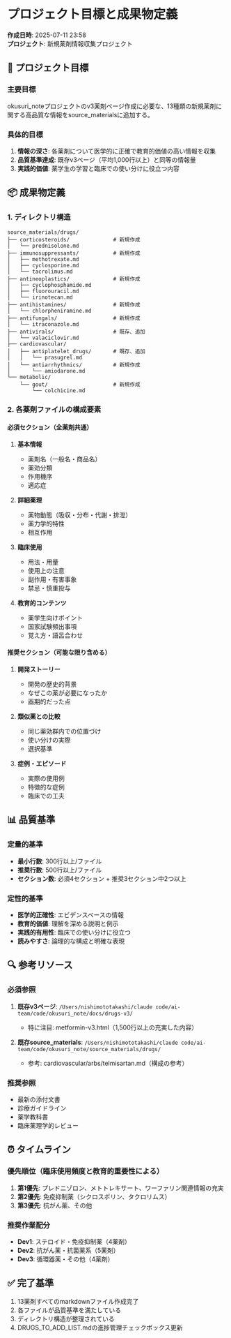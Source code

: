 # プロジェクト目標と成果物定義

**作成日時**: 2025-07-11 23:58  
**プロジェクト**: 新規薬剤情報収集プロジェクト

## 🎯 プロジェクト目標

### 主要目標
okusuri_noteプロジェクトのv3薬剤ページ作成に必要な、13種類の新規薬剤に関する高品質な情報をsource_materialsに追加する。

### 具体的目標
1. **情報の深さ**: 各薬剤について医学的に正確で教育的価値の高い情報を収集
2. **品質基準達成**: 既存v3ページ（平均1,000行以上）と同等の情報量
3. **実践的価値**: 薬学生の学習と臨床での使い分けに役立つ内容

## 📦 成果物定義

### 1. ディレクトリ構造
```
source_materials/drugs/
├── corticosteroids/              # 新規作成
│   └── prednisolone.md
├── immunosuppressants/           # 新規作成
│   ├── methotrexate.md
│   ├── cyclosporine.md
│   └── tacrolimus.md
├── antineoplastics/              # 新規作成
│   ├── cyclophosphamide.md
│   ├── fluorouracil.md
│   └── irinotecan.md
├── antihistamines/               # 新規作成
│   └── chlorpheniramine.md
├── antifungals/                  # 新規作成
│   └── itraconazole.md
├── antivirals/                   # 既存、追加
│   └── valaciclovir.md
├── cardiovascular/
│   ├── antiplatelet_drugs/       # 既存、追加
│   │   └── prasugrel.md
│   └── antiarrhythmics/          # 新規作成
│       └── amiodarone.md
└── metabolic/
    └── gout/                     # 新規作成
        └── colchicine.md
```

### 2. 各薬剤ファイルの構成要素

#### 必須セクション（全薬剤共通）
1. **基本情報**
   - 薬剤名（一般名・商品名）
   - 薬効分類
   - 作用機序
   - 適応症

2. **詳細薬理**
   - 薬物動態（吸収・分布・代謝・排泄）
   - 薬力学的特性
   - 相互作用

3. **臨床使用**
   - 用法・用量
   - 使用上の注意
   - 副作用・有害事象
   - 禁忌・慎重投与

4. **教育的コンテンツ**
   - 薬学生向けポイント
   - 国家試験頻出事項
   - 覚え方・語呂合わせ

#### 推奨セクション（可能な限り含める）
1. **開発ストーリー**
   - 開発の歴史的背景
   - なぜこの薬が必要になったか
   - 画期的だった点

2. **類似薬との比較**
   - 同じ薬効群内での位置づけ
   - 使い分けの実際
   - 選択基準

3. **症例・エピソード**
   - 実際の使用例
   - 特徴的な症例
   - 臨床での工夫

## 📊 品質基準

### 定量的基準
- **最小行数**: 300行以上/ファイル
- **推奨行数**: 500行以上/ファイル
- **セクション数**: 必須4セクション + 推奨3セクション中2つ以上

### 定性的基準
- **医学的正確性**: エビデンスベースの情報
- **教育的価値**: 理解を深める説明と例示
- **実践的有用性**: 臨床での使い分けに役立つ
- **読みやすさ**: 論理的な構成と明確な表現

## 🔍 参考リソース

### 必須参照
1. **既存v3ページ**: `/Users/nishimototakashi/claude code/ai-team/code/okusuri_note/docs/drugs-v3/`
   - 特に注目: metformin-v3.html（1,500行以上の充実した内容）

2. **既存source_materials**: `/Users/nishimototakashi/claude code/ai-team/code/okusuri_note/source_materials/drugs/`
   - 参考: cardiovascular/arbs/telmisartan.md（構成の参考）

### 推奨参照
- 最新の添付文書
- 診療ガイドライン
- 薬学教科書
- 臨床薬理学的レビュー

## ⏰ タイムライン

### 優先順位（臨床使用頻度と教育的重要性による）
1. **第1優先**: プレドニゾロン、メトトレキサート、ワーファリン関連情報の充実
2. **第2優先**: 免疫抑制薬（シクロスポリン、タクロリムス）
3. **第3優先**: 抗がん薬、その他

### 推奨作業配分
- **Dev1**: ステロイド・免疫抑制薬（4薬剤）
- **Dev2**: 抗がん薬・抗菌薬系（5薬剤）
- **Dev3**: 循環器薬・その他（4薬剤）

## ✅ 完了基準

1. 13薬剤すべてのmarkdownファイル作成完了
2. 各ファイルが品質基準を満たしている
3. ディレクトリ構造が整理されている
4. DRUGS_TO_ADD_LIST.mdの進捗管理チェックボックス更新